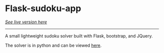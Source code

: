 # Flask-sudoku-app

[*See live version here*](http://sudoku-solver.herokuapp.com/)

-------------------------------------------------------------------

A small lightweight sudoku solver built with Flask, bootstrap, and JQuery.

The solver is in python and can be viewed [here](https://github.com/underchemist/sudopy).
